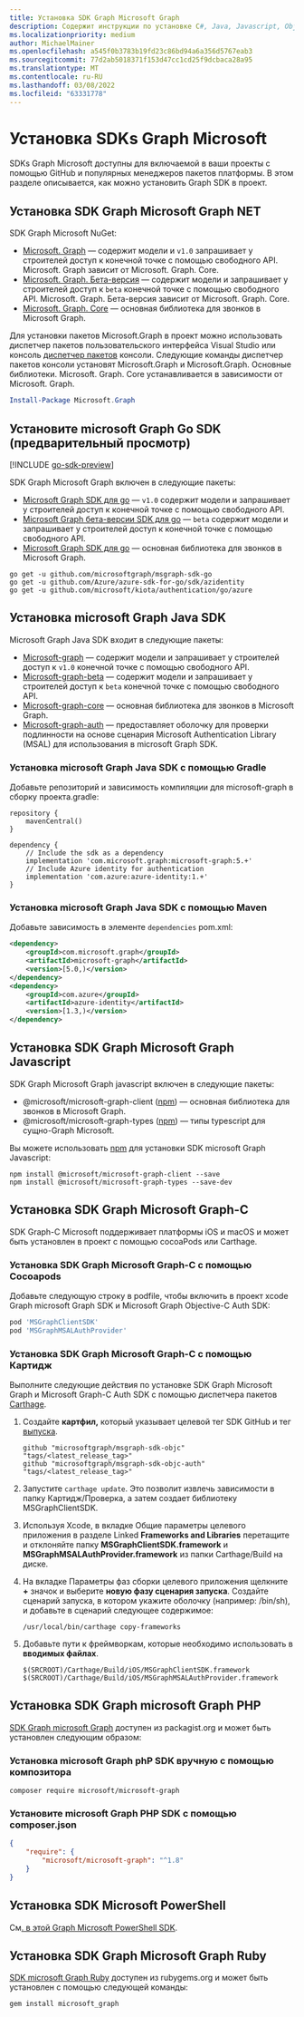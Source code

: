 ```yaml
---
title: Установка SDK Graph Microsoft Graph
description: Содержит инструкции по установке C#, Java, Javascript, Objective-C, PHP и Ruby Microsoft Graph SDKs.
ms.localizationpriority: medium
author: MichaelMainer
ms.openlocfilehash: a545f0b3783b19fd23c86bd94a6a356d5767eab3
ms.sourcegitcommit: 77d2ab5018371f153d47cc1cd25f9dcbaca28a95
ms.translationtype: MT
ms.contentlocale: ru-RU
ms.lasthandoff: 03/08/2022
ms.locfileid: "63331778"
---
```

# <a name="install-the-microsoft-graph-sdks"></a>Установка SDKs Graph Microsoft

SDKs Graph Microsoft доступны для включаемой в ваши проекты с помощью GitHub и популярных менеджеров пакетов платформы. В этом разделе описывается, как можно установить Graph SDK в проект.

## <a name="install-the-microsoft-graph-net-sdk"></a>Установка SDK Graph Microsoft Graph NET

SDK Graph Microsoft NuGet:

- [Microsoft. Graph](https://github.com/microsoftgraph/msgraph-sdk-dotnet) — содержит модели и `v1.0` запрашивает у строителей доступ к конечной точке с помощью свободного API. Microsoft. Graph зависит от Microsoft. Graph. Core.
- [Microsoft. Graph. Бета-версия](https://github.com/microsoftgraph/msgraph-beta-sdk-dotnet) — содержит модели и запрашивает у строителей доступ к `beta` конечной точке с помощью свободного API. Microsoft. Graph. Бета-версия зависит от Microsoft. Graph. Core.
- [Microsoft. Graph. Core](https://github.com/microsoftgraph/msgraph-sdk-dotnet) — основная библиотека для звонков в Microsoft Graph.

Для установки пакетов Microsoft.Graph в проект можно использовать диспетчер пакетов пользовательского интерфейса Visual Studio или консоль [диспетчер пакетов](/nuget/quickstart/install-and-use-a-package-in-visual-studio) консоли. Следующие команды диспетчер пакетов консоли установят Microsoft.Graph и Microsoft.Graph. Основные библиотеки. Microsoft. Graph. Core устанавливается в зависимости от Microsoft. Graph.

```PowerShell
Install-Package Microsoft.Graph
```

## <a name="install-the-microsoft-graph-go-sdk-preview"></a>Установите microsoft Graph Go SDK (предварительный просмотр)

[!INCLUDE [go-sdk-preview](../../includes/go-sdk-preview.md)]

SDK Graph Microsoft Graph включен в следующие пакеты:

- [Microsoft Graph SDK для go](https://github.com/microsoftgraph/msgraph-sdk-go) — `v1.0` содержит модели и запрашивает у строителей доступ к конечной точке с помощью свободного API.
- [Microsoft Graph бета-версии SDK для go](https://github.com/microsoftgraph/msgraph-beta-sdk-go) — `beta` содержит модели и запрашивает у строителей доступ к конечной точке с помощью свободного API.
- [Microsoft Graph SDK для go](https://github.com/microsoftgraph/msgraph-sdk-go-core) — основная библиотека для звонков в Microsoft Graph.

```Shell
go get -u github.com/microsoftgraph/msgraph-sdk-go
go get -u github.com/Azure/azure-sdk-for-go/sdk/azidentity
go get -u github.com/microsoft/kiota/authentication/go/azure
```

## <a name="install-the-microsoft-graph-java-sdk"></a>Установка microsoft Graph Java SDK

Microsoft Graph Java SDK входит в следующие пакеты:

- [Microsoft-graph](https://github.com/microsoftgraph/msgraph-sdk-java) — содержит модели и запрашивает у строителей доступ к `v1.0` конечной точке с помощью свободного API.
- [Microsoft-graph-beta](https://github.com/microsoftgraph/msgraph-beta-sdk-java) — содержит модели и запрашивает у строителей доступ к `beta` конечной точке с помощью свободного API.
- [Microsoft-graph-core](https://github.com/microsoftgraph/msgraph-sdk-java-core) — основная библиотека для звонков в Microsoft Graph.
- [Microsoft-graph-auth](https://github.com/microsoftgraph/msgraph-sdk-java-auth) — предоставляет оболочку для проверки подлинности на основе сценария Microsoft Authentication Library (MSAL) для использования в microsoft Graph SDK.

### <a name="install-the-microsoft-graph-java-sdk-via-gradle"></a>Установка microsoft Graph Java SDK с помощью Gradle

Добавьте репозиторий и зависимость компиляции для microsoft-graph в сборку проекта.gradle:

```Gradle
repository {
    mavenCentral()
}

dependency {
    // Include the sdk as a dependency
    implementation 'com.microsoft.graph:microsoft-graph:5.+'
    // Include Azure identity for authentication
    implementation 'com.azure:azure-identity:1.+'
}
```

### <a name="install-the-microsoft-graph-java-sdk-via-maven"></a>Установка microsoft Graph Java SDK с помощью Maven

Добавьте зависимость в элементе `dependencies` pom.xml:

```xml
<dependency>
    <groupId>com.microsoft.graph</groupId>
    <artifactId>microsoft-graph</artifactId>
    <version>[5.0,)</version>
</dependency>
<dependency>
    <groupId>com.azure</groupId>
    <artifactId>azure-identity</artifactId>
    <version>[1.3,)</version>
</dependency>
```

## <a name="install-the-microsoft-graph-javascript-sdk"></a>Установка SDK Graph Microsoft Graph Javascript

SDK Graph Microsoft Graph javascript включен в следующие пакеты:

- @microsoft/microsoft-graph-client ([npm](https://www.npmjs.com/package/@microsoft/microsoft-graph-client)) — основная библиотека для звонков в Microsoft Graph.
- @microsoft/microsoft-graph-types ([npm](https://www.npmjs.com/package/@microsoft/microsoft-graph-types)) — типы typescript для сущно-Graph Microsoft.

Вы можете использовать [npm](https://www.npmjs.com) для установки SDK microsoft Graph Javascript:

```Shell
npm install @microsoft/microsoft-graph-client --save
npm install @microsoft/microsoft-graph-types --save-dev
```

## <a name="install-the-microsoft-graph-objective-c-sdk"></a>Установка SDK Graph Microsoft Graph-C

SDK Graph-C Microsoft поддерживает платформы iOS и macOS и может быть установлен в проект с помощью cocoaPods или Carthage.

### <a name="install-the-microsoft-graph-objective-c-sdk-using-cocoapods"></a>Установка SDK Graph Microsoft Graph-C с помощью Cocoapods

Добавьте следующую строку в podfile, чтобы включить в проект xcode Graph microsoft Graph SDK и Microsoft Graph Objective-C Auth SDK:

```ruby
pod 'MSGraphClientSDK'
pod 'MSGraphMSALAuthProvider'
```

### <a name="install-the-microsoft-graph-objective-c-sdk-using-carthage"></a>Установка SDK Graph Microsoft Graph-C с помощью Картидж

Выполните следующие действия по установке SDK Graph Microsoft Graph и Microsoft Graph-C Auth SDK с помощью диспетчера пакетов [Carthage](https://github.com/Carthage/Carthage).

1. Создайте **картфил,** который указывает целевой тег SDK GitHub и тег [выпуска](https://github.com/microsoftgraph/msgraph-sdk-objc/releases).

    ```text
    github "microsoftgraph/msgraph-sdk-objc" "tags/<latest_release_tag>"
    github "microsoftgraph/msgraph-sdk-objc-auth" "tags/<latest_release_tag>"
    ```

1. Запустите `carthage update`. Это позволит извлечь зависимости в папку Картидж/Проверка, а затем создает библиотеку MSGraphClientSDK.

1. Используя Xcode, в вкладке Общие параметры  целевого приложения в разделе Linked **Frameworks and Libraries** перетащите и отклоняйте папку **MSGraphClientSDK.framework** и **MSGraphMSALAuthProvider.framework** из папки Carthage/Build на диске.

1. На вкладке Параметры фаз  сборки целевого приложения щелкните **+** значок и выберите **новую фазу сценария запуска**. Создайте сценарий запуска, в котором укажите оболочку (например: /bin/sh), и добавьте в сценарий следующее содержимое:

    ```Shell
    /usr/local/bin/carthage copy-frameworks
    ```

1. Добавьте пути к фреймворкам, которые необходимо использовать в **вводимых файлах**.

    ```Shell
    $(SRCROOT)/Carthage/Build/iOS/MSGraphClientSDK.framework
    $(SRCROOT)/Carthage/Build/iOS/MSGraphMSALAuthProvider.framework
    ```

## <a name="install-the-microsoft-graph-php-sdk"></a>Установка SDK Graph microsoft Graph PHP

[SDK Graph microsoft Graph](https://github.com/microsoftgraph/msgraph-sdk-php) доступен из packagist.org и может быть установлен следующим [](https://packagist.org/packages/microsoft/microsoft-graph) образом:

### <a name="install-the-microsoft-graph-php-sdk-manually-using-composer"></a>Установка microsoft Graph phP SDK вручную с помощью композитора

```Shell
composer require microsoft/microsoft-graph
```

### <a name="install-the-microsoft-graph-php-sdk-using-composerjson"></a>Установите microsoft Graph PHP SDK с помощью composer.json

```json
{
    "require": {
        "microsoft/microsoft-graph": "^1.8"
    }
}
```

## <a name="install-the-microsoft-powershell-sdk"></a>Установка SDK Microsoft PowerShell

См[. в этой Graph Microsoft PowerShell SDK](../powershell/installation.md).

## <a name="install-the-microsoft-graph-ruby-sdk"></a>Установка SDK Graph Microsoft Graph Ruby

[SDK microsoft Graph Ruby](https://github.com/microsoftgraph/msgraph-sdk-ruby) доступен из rubygems.org и может быть [](https://rubygems.org/) установлен с помощью следующей команды:

```ruby
gem install microsoft_graph
```
